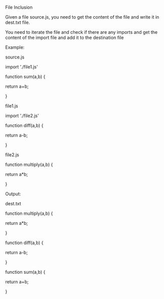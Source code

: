 
File Inclusion 

Given a file source.js, you need to get the content of the file and write it in dest.txt file. 
 

You need to iterate the file and check if there are any imports and get the content of the import file and add it to the destination file 
 

 
Example: 

 

source.js 

 

import './file1.js' 

 

function sum(a,b) { 

return a+b; 

} 

 

file1.js 

 

import './file2.js' 

 

function diff(a,b) { 

return a-b; 

} 
 

file2.js 

 

function multiply(a,b) { 

return a*b; 

} 

 

Output: 

 

dest.txt  

 

function multiply(a,b) { 

return a*b; 

} 

 

function diff(a,b) {  

return a-b;  

} 

 

function sum(a,b) {  

return a+b;  

} 
